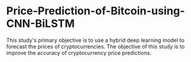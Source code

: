 # Price-Prediction-of-Bitcoin-using-CNN-BiLSTM
This study's primary objective is to use a hybrid deep learning model to forecast the prices of cryptocurrencies. The objective of this study is to improve the accuracy of cryptocurrency price  predictions.

